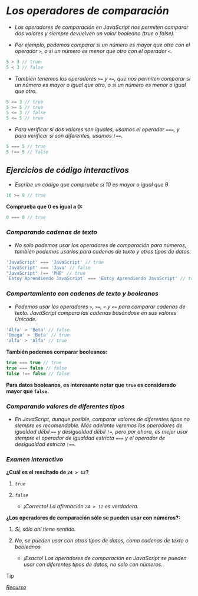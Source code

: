 <!-- Autor: Daniel Benjamin Perez Morales -->
<!-- GitHub: https://github.com/DanielBenjaminPerezMoralesDev13 -->
<!-- GitLab: https://gitlab.com/DanielBenjaminPerezMoralesDev13 -->
<!-- Correo electrónico: danielperezdev@proton.me -->

# ***Los operadores de comparación***

- *Los operadores de comparación en JavaScript nos permiten comparar dos valores y siempre devuelven un valor booleano (true o false).*

- *Por ejemplo, podemos comparar si un número es mayor que otro con el operador `>`, o si un número es menor que otro con el operador `<`.*

```javascript
5 > 3 // true
5 < 3 // false
```

- *También tenemos los operadores `>=` y `<=`, que nos permiten comparar si un número es mayor o igual que otro, o si un número es menor o igual que otro.*

```javascript
5 >= 3 // true
5 >= 5 // true
5 <= 3 // false
5 <= 5 // true
```

- *Para verificar si dos valores son iguales, usamos el operador `===`, y para verificar si son diferentes, usamos `!==`.*

```javascript
5 === 5 // true
5 !== 5 // false
```

## ***Ejercicios de código interactivos***

- *Escribe un código que compruebe si 10 es mayor o igual que 9*

```javascript
10 >= 9 // true
```

**Comprueba que 0 es igual a 0:**

```javascript
0 === 0 // true
```

### ***Comparando cadenas de texto***

- *No solo podemos usar los operadores de comparación para números, también podemos usarlos para cadenas de texto y otros tipos de datos.*

```javascript
'JavaScript' === 'JavaScript' // true
'JavaScript' === 'Java' // false
"JavaScript" !== 'PHP' // true
`Estoy Aprendiendo JavaScript` === 'Estoy Aprendiendo JavaScript' // true
```

### ***Comportamiento con cadenas de texto y booleanos***

- *Podemos usar los operadores `>`, `>=`, `<` y `<=` para comparar cadenas de texto. JavaScript compara las cadenas basándose en sus valores Unicode.*

```javascript
'Alfa' > 'Beta' // false
'Omega' > 'Beta' // true
'alfa' > 'Alfa' // true
```

**También podemos comparar booleanos:**

```javascript
true === true // true
true === false // false
false !== false // false
```

**Para datos booleanos, es interesante notar que `true` es considerado mayor que `false`.**

### ***Comparando valores de diferentes tipos***

- *En JavaScript, aunque posible, comparar valores de diferentes tipos no siempre es recomendable. Más adelante veremos los operadores de igualdad débil `==` y desigualdad débil `!=`, pero por ahora, es mejor usar siempre el operador de igualdad estricta `===` y el operador de desigualdad estricta `!==`.*

### ***Examen interactivo***

**¿Cuál es el resultado de `24 > 12`?**

1. *`true`*
2. *`false`*

    - *¡Correcto! La afirmación `24 > 12` es verdadera.*

**¿Los operadores de comparación sólo se pueden usar con números?:**

1. *Sí, sólo ahí tiene sentido.*
2. *No, se pueden usar con otros tipos de datos, como cadenas de texto o booleanos*

    - *¡Exacto! Los operadores de comparación en JavaScript se pueden usar con diferentes tipos de datos, no solo con números.*

> [!TIP]
> *[Recurso](https://www.aprendejavascript.dev/clase/introduccion/operadores-de-comparacion "https://www.aprendejavascript.dev/clase/introduccion/operadores-de-comparacion")*
